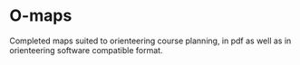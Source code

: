 # O-maps
Completed maps suited to orienteering course planning, in pdf as well as in orienteering software compatible format.
